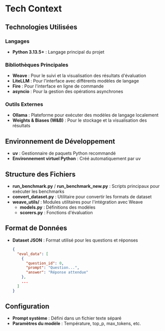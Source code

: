 # Tech Context

## Technologies Utilisées

### Langages
- **Python 3.13.5+** : Langage principal du projet

### Bibliothèques Principales
- **Weave** : Pour le suivi et la visualisation des résultats d'évaluation
- **LiteLLM** : Pour l'interface avec différents modèles de langage
- **Fire** : Pour l'interface en ligne de commande
- **asyncio** : Pour la gestion des opérations asynchrones

### Outils Externes
- **Ollama** : Plateforme pour exécuter des modèles de langage localement
- **Weights & Biases (W&B)** : Pour le stockage et la visualisation des résultats

## Environnement de Développement
- **uv** : Gestionnaire de paquets Python recommandé
- **Environnement virtuel Python** : Créé automatiquement par uv

## Structure des Fichiers
- **run_benchmark.py** / **run_benchmark_new.py** : Scripts principaux pour exécuter les benchmarks
- **convert_dataset.py** : Utilitaire pour convertir les formats de dataset
- **weave_utils/** : Modules utilitaires pour l'intégration avec Weave
  - **models.py** : Définitions des modèles
  - **scorers.py** : Fonctions d'évaluation

## Format de Données
- **Dataset JSON** : Format utilisé pour les questions et réponses
  ```json
  {
    "eval_data": [
      {
        "question_id": 0,
        "prompt": "Question...",
        "answer": "Réponse attendue"
      },
      ...
    ]
  }
  ```

## Configuration
- **Prompt système** : Défini dans un fichier texte séparé
- **Paramètres du modèle** : Température, top_p, max_tokens, etc.